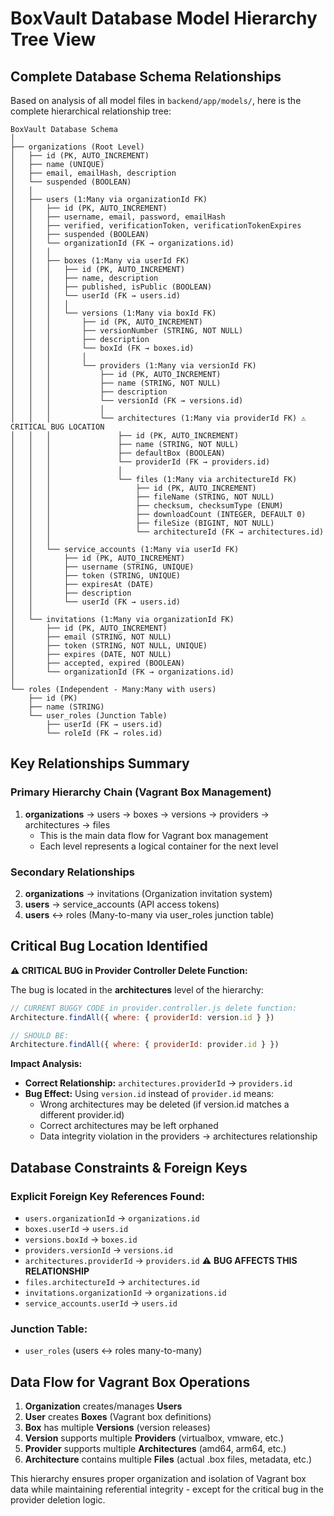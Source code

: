 # BoxVault Database Model Hierarchy Tree View

## Complete Database Schema Relationships

Based on analysis of all model files in `backend/app/models/`, here is the complete hierarchical relationship tree:

```
BoxVault Database Schema
│
├── organizations (Root Level)
│   ├── id (PK, AUTO_INCREMENT)
│   ├── name (UNIQUE)
│   ├── email, emailHash, description
│   └── suspended (BOOLEAN)
│   │
│   ├── users (1:Many via organizationId FK)
│   │   ├── id (PK, AUTO_INCREMENT)
│   │   ├── username, email, password, emailHash
│   │   ├── verified, verificationToken, verificationTokenExpires
│   │   ├── suspended (BOOLEAN)
│   │   └── organizationId (FK → organizations.id)
│   │   │
│   │   ├── boxes (1:Many via userId FK)
│   │   │   ├── id (PK, AUTO_INCREMENT)
│   │   │   ├── name, description
│   │   │   ├── published, isPublic (BOOLEAN)
│   │   │   └── userId (FK → users.id)
│   │   │   │
│   │   │   └── versions (1:Many via boxId FK)
│   │   │       ├── id (PK, AUTO_INCREMENT)
│   │   │       ├── versionNumber (STRING, NOT NULL)
│   │   │       ├── description
│   │   │       └── boxId (FK → boxes.id)
│   │   │       │
│   │   │       └── providers (1:Many via versionId FK)
│   │   │           ├── id (PK, AUTO_INCREMENT)
│   │   │           ├── name (STRING, NOT NULL)
│   │   │           ├── description
│   │   │           └── versionId (FK → versions.id)
│   │   │           │
│   │   │           └── architectures (1:Many via providerId FK) ⚠️ CRITICAL BUG LOCATION
│   │   │               ├── id (PK, AUTO_INCREMENT)
│   │   │               ├── name (STRING, NOT NULL)
│   │   │               ├── defaultBox (BOOLEAN)
│   │   │               └── providerId (FK → providers.id)
│   │   │               │
│   │   │               └── files (1:Many via architectureId FK)
│   │   │                   ├── id (PK, AUTO_INCREMENT)
│   │   │                   ├── fileName (STRING, NOT NULL)
│   │   │                   ├── checksum, checksumType (ENUM)
│   │   │                   ├── downloadCount (INTEGER, DEFAULT 0)
│   │   │                   ├── fileSize (BIGINT, NOT NULL)
│   │   │                   └── architectureId (FK → architectures.id)
│   │   │
│   │   └── service_accounts (1:Many via userId FK)
│   │       ├── id (PK, AUTO_INCREMENT)
│   │       ├── username (STRING, UNIQUE)
│   │       ├── token (STRING, UNIQUE)
│   │       ├── expiresAt (DATE)
│   │       ├── description
│   │       └── userId (FK → users.id)
│   │
│   └── invitations (1:Many via organizationId FK)
│       ├── id (PK, AUTO_INCREMENT)
│       ├── email (STRING, NOT NULL)
│       ├── token (STRING, NOT NULL, UNIQUE)
│       ├── expires (DATE, NOT NULL)
│       ├── accepted, expired (BOOLEAN)
│       └── organizationId (FK → organizations.id)
│
└── roles (Independent - Many:Many with users)
    ├── id (PK)
    ├── name (STRING)
    └── user_roles (Junction Table)
        ├── userId (FK → users.id)
        └── roleId (FK → roles.id)
```

## Key Relationships Summary

### Primary Hierarchy Chain (Vagrant Box Management)
1. **organizations** → users → boxes → versions → providers → architectures → files
   - This is the main data flow for Vagrant box management
   - Each level represents a logical container for the next level

### Secondary Relationships
2. **organizations** → invitations (Organization invitation system)
3. **users** → service_accounts (API access tokens)
4. **users** ↔ roles (Many-to-many via user_roles junction table)

## Critical Bug Location Identified

**⚠️ CRITICAL BUG in Provider Controller Delete Function:**

The bug is located in the **architectures** level of the hierarchy:

```javascript
// CURRENT BUGGY CODE in provider.controller.js delete function:
Architecture.findAll({ where: { providerId: version.id } })

// SHOULD BE:
Architecture.findAll({ where: { providerId: provider.id } })
```

**Impact Analysis:**
- **Correct Relationship:** `architectures.providerId` → `providers.id`
- **Bug Effect:** Using `version.id` instead of `provider.id` means:
  - Wrong architectures may be deleted (if version.id matches a different provider.id)
  - Correct architectures may be left orphaned
  - Data integrity violation in the providers → architectures relationship

## Database Constraints & Foreign Keys

### Explicit Foreign Key References Found:
- `users.organizationId` → `organizations.id`
- `boxes.userId` → `users.id`
- `versions.boxId` → `boxes.id`
- `providers.versionId` → `versions.id`
- `architectures.providerId` → `providers.id` ⚠️ **BUG AFFECTS THIS RELATIONSHIP**
- `files.architectureId` → `architectures.id`
- `invitations.organizationId` → `organizations.id`
- `service_accounts.userId` → `users.id`

### Junction Table:
- `user_roles` (users ↔ roles many-to-many)

## Data Flow for Vagrant Box Operations

1. **Organization** creates/manages **Users**
2. **User** creates **Boxes** (Vagrant box definitions)
3. **Box** has multiple **Versions** (version releases)
4. **Version** supports multiple **Providers** (virtualbox, vmware, etc.)
5. **Provider** supports multiple **Architectures** (amd64, arm64, etc.)
6. **Architecture** contains multiple **Files** (actual .box files, metadata, etc.)

This hierarchy ensures proper organization and isolation of Vagrant box data while maintaining referential integrity - except for the critical bug in the provider deletion logic.
